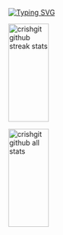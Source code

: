 [![Typing SVG](https://readme-typing-svg.demolab.com?font=Fira+Code&weight=700&size=36&duration=4000&pause=800&center=true&vCenter=true&width=1000&height=100&lines=Cristian+Hernandez;ILoveU<3)](https://git.io/typing-svg)

<div>

  [//]: # (graphic of github streak stats)
  <img align="center" width="40%" height="195px" src="https://github-readme-streak-stats.herokuapp.com/?user=crishgit" alt="crishgit github streak stats" />

  [//]: # (github all stats)
  <img align="center" width="40%" height="195px" src="https://github-readme-stats.vercel.app/api?username=crishgit&how_icons=true&locale=en" alt="crishgit github all stats" />

</div>










<!--
**crishgit/crishgit** is a ✨ _special_ ✨ repository because its `README.md` (this file) appears on your GitHub profile.

Here are some ideas to get you started:

- 🔭 I’m currently working on ...
- 🌱 I’m currently learning ...
- 👯 I’m looking to collaborate on ...
- 🤔 I’m looking for help with ...
- 💬 Ask me about ...
- 📫 How to reach me: ...
- 😄 Pronouns: ...
- ⚡ Fun fact: ...
-->
